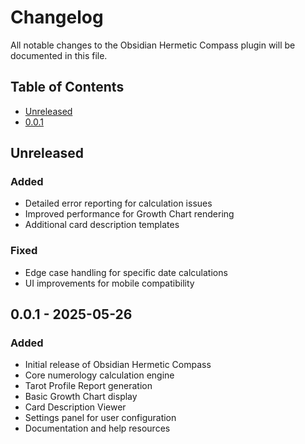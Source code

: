 # Changelog

All notable changes to the Obsidian Hermetic Compass plugin will be documented in this file.

## Table of Contents
- [Unreleased](#unreleased)
- [0.0.1](#001---2025-05-26)

## Unreleased

### Added
- Detailed error reporting for calculation issues
- Improved performance for Growth Chart rendering
- Additional card description templates

### Fixed
- Edge case handling for specific date calculations
- UI improvements for mobile compatibility

## 0.0.1 - 2025-05-26

### Added
- Initial release of Obsidian Hermetic Compass
- Core numerology calculation engine
- Tarot Profile Report generation
- Basic Growth Chart display
- Card Description Viewer
- Settings panel for user configuration
- Documentation and help resources 